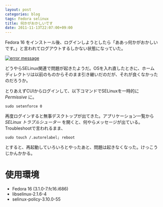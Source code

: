 ```yaml
---
layout: post
categories: blog
tags: Fedora selinux
title: 何かがおかしいです
date: 2011-11-13T22:07:00+09:00
---
```



Fedora 16 をインストール後、ログインしようとしたら「ああっ何かがおかしいです。」と言われてログアウトするしかない状態になっていた。

[![error message]][error message link]

<!-- more -->

どうやらSELinux関連で問題が起きたようだ。OSを入れ直したときに、ホームディレクトリは以前のものからそのまま引き継いだのだが、それが良くなかったのだろうか。

とりあえずCUIからログインして、以下コマンドでSELinuxを一時的に *Permissive* に。

```
sudo setenforce 0
```


再度ログインすると無事デスクトップが出てきた。アプリケーション一覧から *SELinux トラブルシューター* を開くと、何やらメッセージが出ている。Troubleshootで言われるまま、

```
sudo touch /.autorelabel; reboot
```


とすると、再起動していろいろとやったあと、問題は起きなくなった。けっこうじかんかかる。


# 使用環境

+ Fedora 16 (3.1.0-7.fc16.i686)
+ libselinux-2.1.6-4
+ selinux-policy-3.10.0-55



[error message]: https://lh3.googleusercontent.com/BMecRGyOQqpf98rxGn8Qqqa0GFiVZeVVRmsCmh8u1S5SdxYY8nlQ-D7_esx1Day4XxJokbEv9OZhLQtqwuhqqaITZDbY-3fb3zCjoGb6bMIEgOA_c-7PHxr8k4PrBzezsWU9Z79TiQ=w800
[error message link]: https://photos.google.com/share/AF1QipO4N-qIQa78ZIX1T4lQEDGH4XxJQ8sjlgsjW9FsKxIuOt_Pp8yAjBM9dhthsVmAew/photo/AF1QipPhkLaQY6VH1aJqVHqbf8meNKlBBgaSJjcsg9-w?key=TDhLT0pTZ3cybVZpbUltTk03ODlZWV9DQ1VGWHVB
